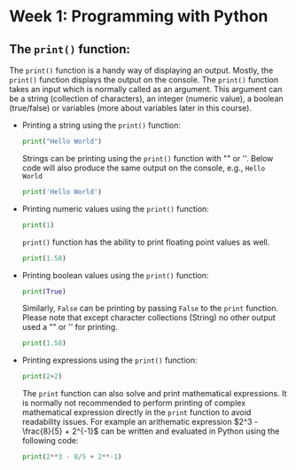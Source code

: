 # Week 1: Programming with Python

## The `print()` function:
The `print()` function is a handy way of displaying an output. Mostly, the `print()` function displays the output on the console. The `print()` function takes an input which is normally called as an argument. This argument can be a string (collection of characters), an integer (numeric value), a boolean (true/false) or variables (more about variables later in this course).

* Printing a string using the `print()` function:
    ```python
    print("Hello World")
    ```
    Strings can be printing using the `print()` function with "" or ''. Below code will also produce the same output on the console, e.g., `Hello World`

    ```python
    print('Hello World')
    ```
    
* Printing numeric values using the `print()` function:
    ```python
    print(1)
    ```

   `print()` function has the ability to print floating point values as well. 

    ```python
    print(1.58)
    ```

* Printing boolean values using the `print()` function:
    ```python
    print(True)
    ```

   Similarly, `False` can be printing by passing `False` to the `print` function. Please note that except character collections (String) no other output used a "" or '' for printing.

    ```python
    print(1.58)
    ```

* Printing expressions using the `print()` function:
    ```python
    print(2+2)
    ```

    The `print` function can also solve and print mathematical expressions. It is normally not recommended to perform printing of complex mathematical expression directly in the `print` function to avoid readability issues. For example an arithematic expression $`2^3 - \frac{8}{5} + 2^{-1}`$ can be written and evaluated in Python using the following code:
  ```python
  print(2**3 - 8/5 + 2**-1)
  ```
